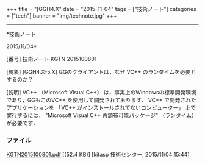 ﻿+++
title = "[GGH4.X"
date = "2015-11-04"
tags = ["技術ノート"]
categories = ["tech"]
banner = "img/technote.jpg"
+++

-----------------------------------------------------------------------------------------------------------------------------

*技術ノート

2015/11/04*


[番号]
技術ノート KGTN 2015100801

[現象]
[GGH4.X-5.X] GGのクライアントは，なぜ VC++
のランタイムを必要とするのか？

[説明]
VC++ （Microsoft Visual C++）
は，事実上のWindowsの標準開発環境であり，GGもこのVC++
を使用して開発されております． VC++ で開発されたアプリケーションを
「VC++ がインストールされてないコンピューター」 上で実行するには，
"Microsoft Visual C++ 再頒布可能パッケージ" （ランタイム） が必要です．


### ファイル

 
 


[KGTN2015100801.pdf](http://techreport.kitasp.net/attachments/download/2283/KGTN2015100801.pdf)
 [(52.4 KB)] [kitasp 技術センター, 2015/11/04
15:44]


 


 

